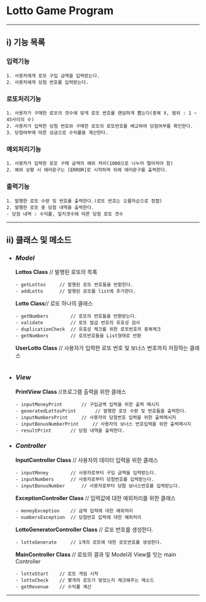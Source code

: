 Lotto Game Program
==========
----

## i) 기능 목록
###  입력기능
```
1. 사용자에게 로또 구입 금액을 입력받는다.
2. 사용자에게 당첨 번호를 입력받는다.
```

### 로또처리기능
```
1. 사용자가 구매한 로또의 갯수에 맞게 로또 번호를 랜덤하게 뽑는다(중복 X, 범위 : 1 ~ 45사이의 수)
2. 사용자가 입력한 당첨 번호와 구매한 로또의 로또번호를 배교하여 당첨여부를 확인한다.
3. 당첨여부에 따른 상금으로 수익률을 계산한다.
```
### 예외처리기능
```
1. 사용자가 입력한 로또 구매 금액의 예외 처리(1000으로 나누어 떨어져야 함)
2. 예외 상황 시 에러문구는 [ERROR]로 시작하며 뒤에 에러문구를 출력한다.
```
### 출력기능
```
1. 발행한 로또 수량 및 번호를 출력한다.(로또 번호는 오름차순으로 정렬)
2. 발행한 로또 중 당첨 내역을 출력한다.
- 당첨 내역 : 수익률, 일치갯수에 따른 당첨 로또 갯수
```
------

## ii) 클래스 및 메소드
- ### *Model*
    **Lottos Class** // 발행된 로또의 목록
    ```agsl
    - getLottos     // 발행된 로또 번호들을 반환한다.
    - addLotto      // 발행된 로또를 list에 추가한다.
    ```
  
    **Lotto Class**// 로또 하나의 클래스
    ```agsl
    - getNumbers        // 로또의 번호들을 반환받는다.
    - validate          // 로또 발급 번호의 유효성 검사
    - duplicationCheck  // 유효성 체크를 위한 로또번호의 중복체크
    - getNumbers        // 로또번호들을 List형태로 반환
    ```
  
    **UserLotto Class** // 사용자가 입력한 로또 번호 및 보너스 번호까지 저장하는 클래스
    ```agsl

    ```

- ### *View*
    **PrintView Class** //프로그램 출력을 위한 클래스
    ```agsl
    - inputMoneyPrint       // 구입금액 입력을 위한 출력 메시지
    - generatedLottosPrint       // 발행한 로또 수량 및 번호들을 출력한다.
    - inputNumbersPrint     // 사용자의 당첨번호 입력을 위한 출력메시지
    - inputBonusNumberPrint     // 사용자의 보너스 번호입력을 위한 출력메시지
    - resultPrint       // 당첨 내역을 출력한다.
    ```

- ### *Controller*
    **InputController Class** // 사용자의 데이터 입력을 위한 클래스
    ```agsl
    - inputMoney        // 사용자로부터 구입 금액을 입력받는다.
    - inputNumbers      // 사용자로부터 당첨번호를 입력받는다.
    - inputBonusNumber      // 사용자로부터 당첨 보너스번호를 입력받는다.
    ```
    **ExceptionController Class** // 입력값에 대한 예외처리를 위한 클래스
    ```agsl
    - moneyException    // 금액 입력에 대한 예외처리
    - numbersException  // 당첨번호 입력에 대한 예외처리
    ```
  
    **LottoGeneratorController Class** // 로또 번호를 생성한다.
    ```agsl
    - lottoGenerate     // 1개의 로또에 대한 로또번호를 생성한다.
    ```
  
    **MainController Class** // 로또의 결과 및 Model과 View를 잇는 main Controller
    ```agsl
    - lottoStart    // 로또 게임 시작
    - lottoCheck    // 몇개의 로또가 맞았는지 체크해주는 메소드
    - getRevenue    // 수익률 계산
    ```

----